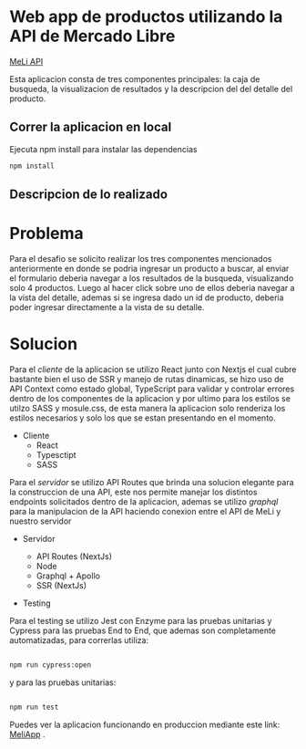# Web app de productos utilizando la API de Mercado Libre

[MeLi API](https://api.mercadolibre.com/sites/MLA)

Esta aplicacion consta de tres componentes principales: la caja de busqueda, la visualizacion de resultados y la descripcion del del detalle del producto.


## Correr la aplicacion en local

Ejecuta npm install para instalar las dependencias

```bash
npm install
```

## Descripcion de lo realizado

# Problema

Para el desafio se solicito realizar los tres componentes mencionados anteriormente en donde se podria ingresar un producto a buscar, al enviar el formulario deberia navegar a los resultados de la busqueda, visualizando solo 4 productos. Luego al hacer click sobre uno de ellos deberia navegar a la vista del detalle, ademas si se ingresa dado un id de producto, deberia poder ingresar directamente a la vista de su detalle.

# Solucion 

Para el *cliente* de la aplicacion se utilizo React junto con Nextjs el cual cubre bastante bien el uso de SSR y manejo de rutas dinamicas, se hizo uso de API Context como estado global, TypeScript para validar y controlar errores dentro de los componentes de la aplicacion y por ultimo para los estilos se utilzo SASS y mosule.css, de esta manera la aplicacion solo renderiza los estilos necesarios y solo los que se estan presentando en el momento.

* Cliente
  * React
  * Typesctipt
  * SASS

Para el *servidor* se utilizo API Routes que brinda una solucion elegante para la construccion de una API, este nos permite manejar los distintos endpoints solicitados dentro de la aplicacion, ademas se utilizo *graphql* para la manipulacion de la API haciendo conexion entre el API de MeLi y nuestro servidor

* Servidor
  * API Routes (NextJs)
  * Node
  * Graphql + Apollo
  * SSR (NextJs)
  
* Testing

Para el testing se utilizo Jest con Enzyme para las pruebas unitarias y Cypress para las pruebas End to End, que ademas son completamente automatizadas, para correrlas utiliza:

```bash

npm run cypress:open

```
y para las pruebas unitarias:

```bash

npm run test

```
Puedes ver la aplicacion funcionando en produccion mediante este link: [MeliApp](https://meli-challenge.vercel.app/) .
